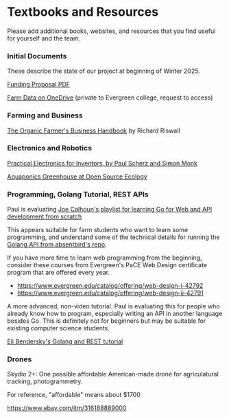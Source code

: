 # Textbooks and Resources

Please add additional books, websites, and resources that you find useful for yourself and the team.

### Initial Documents

These describe the state of our project at beginning of Winter 2025.

[Funding Proposal PDF](https://github.com/absentbird/TESC-Farm/blob/main/documents/farm-project.pdf)

[Farm Data on OneDrive](https://evergreen0-my.sharepoint.com/:f:/r/personal/nivalam_evergreen_edu/Documents/POF_F24/POF_F24_datasets?e=5%3Aff84a89471fa4b7d9ba7ac5814593c09&sharingv2=true&fromShare=true&at=9&xsdata=MDV8MDJ8UGF1bC5QaGFtQGV2ZXJncmVlbi5lZHV8NmQyY2U0MTcwOWFjNGNkZTVkNGEwOGRjZmQzMTMxMGJ8MjJhZGNmZjdjMDZmNDlhNjhmMjA1MDcxMWM0MGRkYWF8MHwwfDYzODY2MzYzNDk0ODYxOTY2OHxVbmtub3dufFRXRnBiR1pzYjNkOGV5SldJam9pTUM0d0xqQXdNREFpTENKUUlqb2lWMmx1TXpJaUxDSkJUaUk2SWsxaGFXd2lMQ0pYVkNJNk1uMD18MHx8fA%3D%3D&sdata=SjFkdmxvZmJWOTQxSFFCK003Yno3cVdOWTBTNkpicWhPbmFRSUhLY08vND0%3D&CT=1736473171569&OR=OWA-NT-Mail&CID=ef9e95d1-1508-5b8a-2518-a19b538b7876&clickParams=eyJYLUFwcE5hbWUiOiJNaWNyb3NvZnQgT3V0bG9vayBXZWIgQXBwIiwiWC1BcHBWZXJzaW9uIjoiMjAyNTAxMDMwMDIuMDYiLCJPUyI6IkxpbnV4IHVuZGVmaW5lZCJ9) (private to Evergreen college, request to access)

### Farming and Business
[The Organic Farmer's Business Handbook](https://www.richardwiswall.com/the-organic-farmer-s-business-handb) by Richard Riswall

### Electronics and Robotics

[Practical Electronics for Inventors, by Paul Scherz and Simon Monk](https://www.goodreads.com/book/show/26271792)

[Aquaponics Greenhouse at Open Source Ecology]()

### Programming, Golang Tutorial, REST APIs

Paul is evaluating 
[Joe Calhoun's playlist for learning Go for Web and API development from scratch](https://www.youtube.com/playlist?list=PLVEltXlEeWgkKucovAMCih4T0hQITxRX3)

This appears suitable for farm students who want to learn some programming, and understand some of the technical
details for running the [Golang API from absentbird's repo]().

If you have more time to learn web programming from the beginning, consider
these courses from Evergreen's PaCE Web Design certificate program that are offered every year.

* https://www.evergreen.edu/catalog/offering/web-design-i-42792
* https://www.evergreen.edu/catalog/offering/web-design-ii-42791

A more advanced, non-video tutorial. Paul is evaluating this for people who already know how to program,
especially writing an API in another language besides Go. This is definitely not for beginners but may
be suitable for existing computer science students.

[Eli Bendersky's Golang and REST tutorial](https://eli.thegreenplace.net/2021/rest-servers-in-go-part-1-standard-library/)

### Drones

Skydio 2+: One possible affordable American-made drone for agriculatural tracking, photogrammetry.

For reference, "affordable" means about $1700

https://www.ebay.com/itm/316188889000
